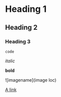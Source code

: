 # Heading 1
## Heading 2
### Heading 3

``` code ``` 

*italic*

**bold**


![imagename](image loc)

[A link](https://google.com)
 